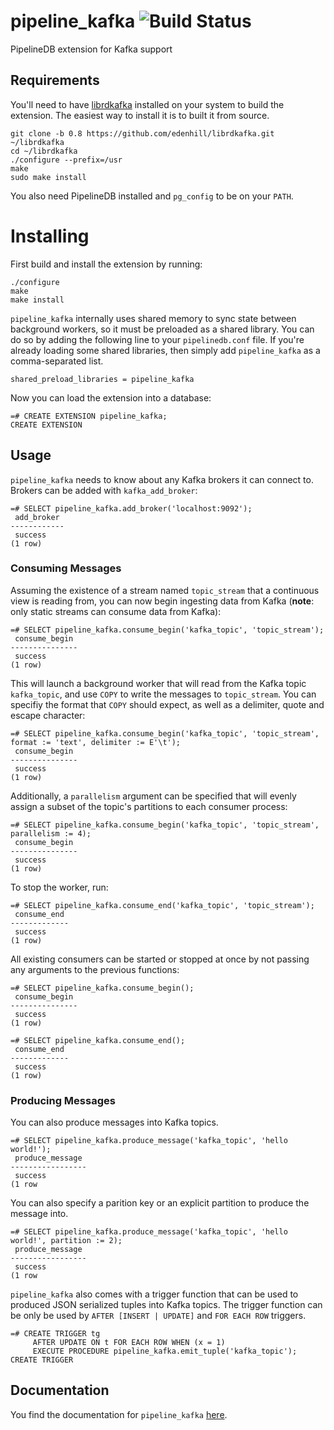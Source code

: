 # pipeline_kafka ![Build Status](https://img.shields.io/circleci/token/db1a70c164cd6d96544d8eb38b279c48dea24709/project/pipelinedb/cerebro/master.svg?style=flat-square)

PipelineDB extension for Kafka support

## Requirements

You'll need to have [librdkafka](https://github.com/edenhill/librdkafka) installed on your system to build the extension. The easiest way to install it is to built it from source.

```
git clone -b 0.8 https://github.com/edenhill/librdkafka.git ~/librdkafka
cd ~/librdkafka
./configure --prefix=/usr
make
sudo make install
```

You also need PipelineDB installed and `pg_config` to be on your `PATH`.

# Installing

First build and install the extension by running:

```
./configure
make
make install
```

`pipeline_kafka` internally uses shared memory to sync state between background workers, so it must be preloaded as a shared library. You can do so by adding the following line to your `pipelinedb.conf` file. If you're already loading some shared libraries, then simply add `pipeline_kafka` as a comma-separated list.

```
shared_preload_libraries = pipeline_kafka
```

Now you can load the extension into a database:

```
=# CREATE EXTENSION pipeline_kafka;
CREATE EXTENSION
```

## Usage

`pipeline_kafka` needs to know about any Kafka brokers it can connect to. Brokers can be added with `kafka_add_broker`:

```
=# SELECT pipeline_kafka.add_broker('localhost:9092');
 add_broker
------------
 success
(1 row)
```

### Consuming Messages

Assuming the existence of a stream named `topic_stream` that a continuous view is reading from, you can now begin ingesting data from Kafka (**note**: only static streams can consume data from Kafka):

```
=# SELECT pipeline_kafka.consume_begin('kafka_topic', 'topic_stream');
 consume_begin
---------------
 success
(1 row)
```

This will launch a background worker that will read from the Kafka topic `kafka_topic`, and use `COPY` to write the messages to `topic_stream`. You can specifiy the format that `COPY` should expect, as well as a delimiter, quote and escape character:

```
=# SELECT pipeline_kafka.consume_begin('kafka_topic', 'topic_stream', format := 'text', delimiter := E'\t');
 consume_begin
---------------
 success
(1 row)
```

Additionally, a `parallelism` argument can be specified that will evenly assign a subset of the topic's partitions to each consumer process:

```
=# SELECT pipeline_kafka.consume_begin('kafka_topic', 'topic_stream', parallelism := 4);
 consume_begin
---------------
 success
(1 row)
```


To stop the worker, run:

```
=# SELECT pipeline_kafka.consume_end('kafka_topic', 'topic_stream');
 consume_end
-------------
 success
(1 row)
```

All existing consumers can be started or stopped at once by not passing any arguments to the previous functions:

```
=# SELECT pipeline_kafka.consume_begin();
 consume_begin
---------------
 success
(1 row)

=# SELECT pipeline_kafka.consume_end();
 consume_end
-------------
 success
(1 row)
```

### Producing Messages

You can also produce messages into Kafka topics.

```
=# SELECT pipeline_kafka.produce_message('kafka_topic', 'hello world!');
 produce_message
-----------------
 success
(1 row
```

You can also specify a parition key or an explicit partition to produce the message into.

```
=# SELECT pipeline_kafka.produce_message('kafka_topic', 'hello world!', partition := 2);
 produce_message
-----------------
 success
(1 row
```

`pipeline_kafka` also comes with a trigger function that can be used to produced JSON serialized tuples into Kafka topics. The trigger function can be only be used by `AFTER [INSERT | UPDATE]` and `FOR EACH ROW` triggers.

```
=# CREATE TRIGGER tg
     AFTER UPDATE ON t FOR EACH ROW WHEN (x = 1)
     EXECUTE PROCEDURE pipeline_kafka.emit_tuple('kafka_topic');
CREATE TRIGGER
```

## Documentation

You find the documentation for `pipeline_kafka` [here](http://docs.pipelinedb.com/integrations.html#kafka).

